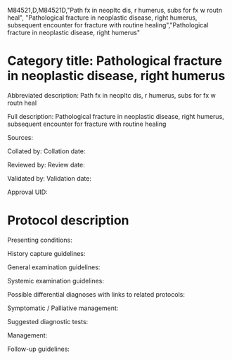 M84521,D,M84521D,"Path fx in neopltc dis, r humerus, subs for fx w routn heal", "Pathological fracture in neoplastic disease, right humerus, subsequent encounter for fracture with routine healing","Pathological fracture in neoplastic disease, right humerus"
# Category title: Pathological fracture in neoplastic disease, right humerus

Abbreviated description: Path fx in neopltc dis, r humerus, subs for fx w routn heal

Full description: Pathological fracture in neoplastic disease, right humerus, subsequent encounter for fracture with routine healing

Sources:

Collated by:
Collation date:

Reviewed by:
Review date:

Validated by:
Validation date:

Approval UID:

# Protocol description

Presenting conditions:

History capture guidelines:

General examination guidelines:

Systemic examination guidelines:

Possible differential diagnoses with links to related protocols:

Symptomatic / Palliative management:

Suggested diagnostic tests:

Management:

Follow-up guidelines:
